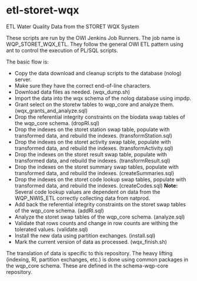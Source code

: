 # etl\-storet\-wqx

ETL Water Quality Data from the STORET WQX System

These scripts are run by the OWI Jenkins Job Runners. The job name is WQP\_STORET\_WQX\_ETL. They follow the general OWI ETL pattern using ant to control the execution of PL/SQL scripts.

The basic flow is:
* Copy the data download and cleanup scripts to the database (nolog) server.
* Make sure they have the correct end-of-line characters.
* Download data files as needed. (wqx_dump.sh)
* Import the data into the wqx schema of the nolog database using impdp.
* Grant select on the storetw tables to wqp\_core and analyze them. (wqx\_grants\_and\_analyze.sql)
* Drop the referential integrity constraints on the biodata swap tables of the wqp_core schema. (dropRI.sql)
* Drop the indexes on the storet station swap table, populate with transformed data, and rebuild the indexes. (transformStation.sql)
* Drop the indexes on the storet activity swap table, populate with transformed data, and rebuild the indexes. (transformActivity.sql)
* Drop the indexes on the storet result swap table, populate with transformed data, and rebuild the indexes. (transformResult.sql)
* Drop the indexes on the storet summary swap tables, populate with transformed data, and rebuild the indexes. (createSummaries.sql)
* Drop the indexes on the storet code lookup swap tables, populate with transformed data, and rebuild the indexes. (createCodes.sql)
**Note:** Several code lookup values are dependent on data from the WQP\_NWIS\_ETL correctly collecting data from natprod.
* Add back the referential integrity constraints on the storet swap tables of the wqp_core schema. (addRI.sql)
* Analyze the storet swap tables of the wqp_core schema. (analyze.sql)
* Validate that rows counts and change in row counts are withing the tolerated values. (validate.sql)
* Install the new data using partition exchanges. (install.sql)
* Mark the current version of data as processed. (wqx\_finish.sh)

The translation of data is specific to this repository. The heavy lifting (indexing, RI, partition exchanges, etc.) is done using common packages in the wqp_core schema. These are defined in the schema-wqp-core repository.